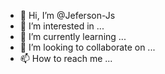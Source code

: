 - 👋 Hi, I’m @Jeferson-Js
- 👀 I’m interested in ...
- 🌱 I’m currently learning ...
- 💞️ I’m looking to collaborate on ...
- 📫 How to reach me ...

<!---
Jeferson-Js/Jeferson-Js is a ✨ special ✨ repository because its `README.md` (this file) appears on your GitHub profile.
You can click the Preview link to take a look at your changes.
--->
